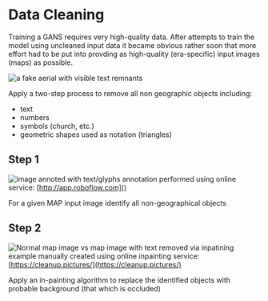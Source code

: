 # Data Cleaning

Training a GANS requires very high-quality data. After attempts to train the model using uncleaned input data it became obvious rather soon that more effort had to be put into provding as high-quality (era-specific) input images (maps) as possible.

![a fake aerial with visible text remnants](text_from_map_visible_in_fake_aerial.png)

Apply a two-step process to remove all non geographic objects including:

* text
* numbers
* symbols (church, etc.)
* geometric shapes used as notation (triangles)

## Step 1
![image annoted with text/glyphs](annotated_image.png)
annotation performed using online service: [http://app.roboflow.com]()

For a given MAP input image identify all non-geographical objects 

## Step 2
![Normal map image vs map image with text removed via inpatining](normal_vs_removed_text.png)
example manually created using online inpainting service: [https://cleanup.pictures/](https://cleanup.pictures/)

Apply an in-painting algorithm to replace the identified objects with probable background (that which is occluded)
